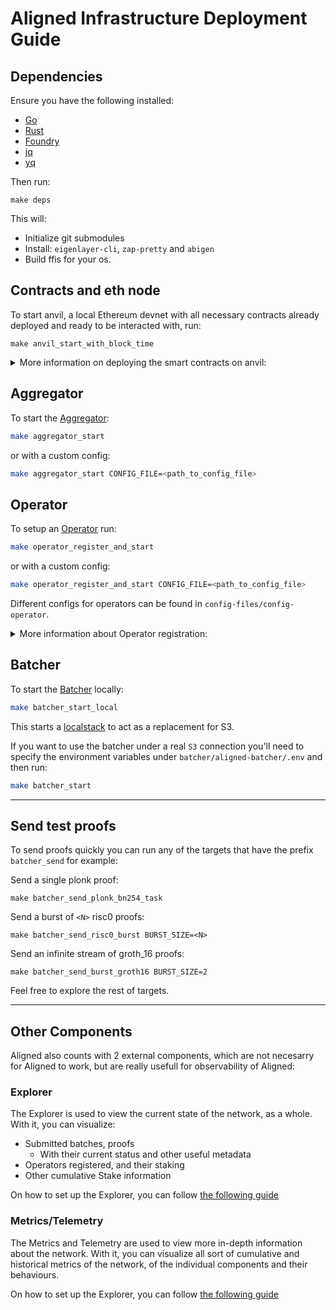 # Aligned Infrastructure Deployment Guide

## Dependencies

Ensure you have the following installed:

- [Go](https://go.dev/doc/install)
- [Rust](https://www.rust-lang.org/tools/install)
- [Foundry](https://book.getfoundry.sh/getting-started/installation)
- [jq](https://jqlang.github.io/jq/)
- [yq](https://github.com/mikefarah/yq)

Then run:

```shell
make deps
```

This will:

- Initialize git submodules
- Install: `eigenlayer-cli`, `zap-pretty` and `abigen`
- Build ffis for your os.

## Contracts and eth node

To start anvil, a local Ethereum devnet with all necessary contracts already deployed and ready to be interacted with, run:

```shell
make anvil_start_with_block_time
```

<details>
<summary>More information on deploying the smart contracts on anvil:</summary>

### EigenLayer Contracts

If EigenLayer contracts change, the anvil state needs to be updated with:

```bash
make anvil_deploy_eigen_contracts
```

You will also need to redeploy the MockStrategy & MockERC20 contracts:

```bash
make anvil_deploy_mock_strategy
```

### Aligned Contracts

When changing Aligned contracts, the anvil state needs to be updated with:

```bash
make anvil_deploy_aligned_contracts
```

Note that when changing the contracts, you must also re-generate the Go smart contract bindings:

```bash
make bindings
```

</details>

## Aggregator

To start the [Aggregator](../2_architecture/components/5_aggregator.md):

```bash
make aggregator_start
```

or with a custom config:

```bash
make aggregator_start CONFIG_FILE=<path_to_config_file>
```

## Operator

To setup an [Operator](../2_architecture/components/4_operator.md) run:

```bash
make operator_register_and_start
```

or with a custom config:

```bash
make operator_register_and_start CONFIG_FILE=<path_to_config_file>
```

Different configs for operators can be found in `config-files/config-operator`.

<details>
<summary>More information about Operator registration:</summary>

If you wish to only register an operator you can run:

```bash
make operator_full_registration CONFIG_FILE<path_to_config_file>
```

and to start it once it has been registered:

```bash
make operator_start CONFIG_FILE=<path_to_config_file>
```

</details>

## Batcher

To start the [Batcher](../2_architecture/components/1_batcher.md) locally:

```bash
make batcher_start_local
```

This starts a [localstack](https://www.localstack.cloud/) to act as a replacement for S3.

If you want to use the batcher under a real `S3` connection you'll need to specify the environment variables under `batcher/aligned-batcher/.env` and then run:

```bash
make batcher_start
```

---

## Send test proofs

To send proofs quickly you can run any of the targets that have the prefix `batcher_send` for example:

Send a single plonk proof:

```shell
make batcher_send_plonk_bn254_task
```

Send a burst of `<N>` risc0 proofs:

```shell
make batcher_send_risc0_burst BURST_SIZE=<N>
```

Send an infinite stream of groth_16 proofs:

```shell
make batcher_send_burst_groth16 BURST_SIZE=2
```

Feel free to explore the rest of targets.

---

## Other Components

Aligned also counts with 2 external components, which are not necesarry for Aligned to work, but are really usefull for observability of Aligned:

### Explorer

The Explorer is used to view the current state of the network, as a whole. With it, you can visualize:
- Submitted batches, proofs
  - With their current status and other useful metadata
- Operators registered, and their staking
- Other cumulative Stake information

On how to set up the Explorer, you can follow [the following guide](./6.1_explorer.md)

### Metrics/Telemetry

The Metrics and Telemetry are used to view more in-depth information about the network. With it, you can visualize all sort of cumulative and historical metrics of the network, of the individual components and their behaviours.

On how to set up the Explorer, you can follow [the following guide](./6.2_metrics_telemetry.md)
